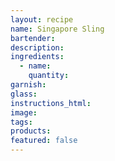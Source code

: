 ```yaml
---
layout: recipe
name: Singapore Sling
bartender:
description:
ingredients:
  - name:
    quantity:
garnish:
glass:
instructions_html:
image:
tags:
products:
featured: false
---
```

